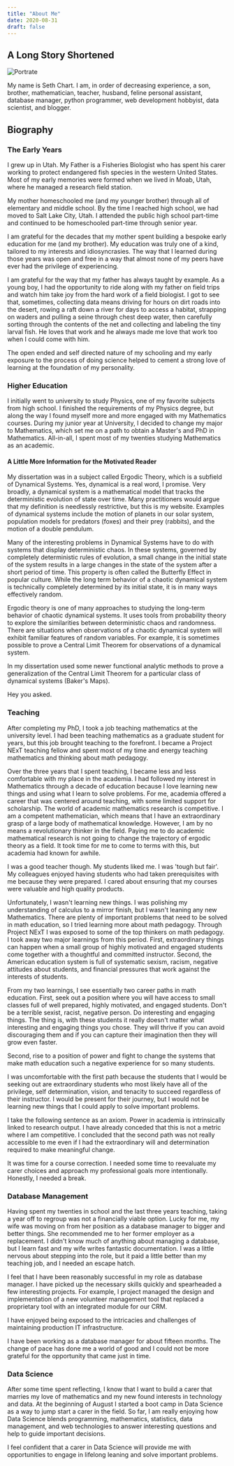 ```yaml
---
title: "About Me"
date: 2020-08-31
draft: false
---
```

## A Long Story Shortened
![Portrate](PortrateLarge.png)

My name is Seth Chart.
I am, in order of decreasing experience, a son, brother, mathematician, teacher, husband, feline personal assistant, database manager, python programmer, web development hobbyist,  data scientist, and blogger.
 

## Biography

### The Early Years

I grew up in Utah.
My Father is a Fisheries Biologist who has spent his carer working to protect endangered fish species in the western United States.
Most of my early memories were formed when we lived in Moab, Utah, where he managed a research field station.

My mother homeschooled me (and my younger brother) through all of elementary and middle school.
By the time I reached high school, we had moved to Salt Lake City, Utah.
I attended the public high school part-time and continued to be homeschooled part-time through senior year.

I am grateful for the decades that my mother spent building a bespoke early education for me (and my brother).
My education was truly one of a kind, tailored to my interests and idiosyncrasies.
The way that I learned during those years was open and free in a way that almost none of my peers have ever had the privilege of experiencing.

I am grateful for the way that my father has always taught by example.
As a young boy, I had the opportunity to ride along with my father on field trips and watch him take joy from the hard work of a field biologist.
I got to see that, sometimes, collecting data means driving for hours on dirt roads into the desert, rowing a raft down a river for days to access a habitat, strapping on waders and pulling a seine through chest deep water, then carefully sorting through the contents of the net and collecting and labeling the tiny larval fish.
He loves that work and he always made me love that work too when I could come with him.

The open ended and self directed nature of my schooling and my early exposure to the process of doing science helped to cement a strong love of learning at the foundation of my personality.

### Higher Education

I initially went to university to study Physics, one of my favorite subjects from high school.
I finished the requirements of my Physics degree, but along the way I found myself more and more engaged with my Mathematics courses.
During my junior year at University, I decided to change my major to Mathematics, which set me on a path to obtain a Master's and PhD in Mathematics.
All-in-all, I spent most of my twenties studying Mathematics as an academic.


#### A Little More Information for the Motivated Reader

My dissertation was in a subject called Ergodic Theory, which is a subfield of Dynamical Systems.
Yes, dynamical is a real word, I promise.
Very broadly, a dynamical system is a mathematical model that tracks the deterministic evolution of state over time.
Many practitioners would argue that my definition is needlessly restrictive, but this is my website.
Examples of dynamical systems include the motion of planets in our solar system, population models for predators (foxes) and their prey (rabbits), and the motion of a double pendulum.

Many of the interesting problems in Dynamical Systems have to do with systems that display deterministic chaos.
In these systems, governed by completely deterministic rules of evolution, a small change in the initial state of the system results in a large changes in the state of the system after a short period of time.
This property is often called the Butterfly Effect in popular culture.
While the long term behavior of a chaotic dynamical system is technically completely determined by its initial state, it is in many ways effectively random.

Ergodic theory is one of many approaches to studying the long-term behavior of chaotic dynamical systems.
It uses tools from probability theory to explore the similarities between deterministic chaos and randomness.
There are situations when observations of a chaotic dynamical system will exhibit familiar features of random variables.
For example, it is sometimes possible to prove a Central Limit Theorem for observations of a dynamical system.

In my dissertation used some newer functional analytic methods to prove a generalization of the Central Limit Theorem for a particular class of dynamical systems (Baker's Maps).

Hey you asked.

### Teaching

After completing my PhD, I took a job teaching mathematics at the university level.
I had been teaching mathematics as a graduate student for years, but this job brought teaching to the forefront.
I became a Project NExT teaching fellow and spent most of my time and energy teaching mathematics and thinking about math pedagogy.

Over the three years that I spent teaching, I became less and less comfortable with my place in the academia.
I had followed my interest in Mathematics through a decade of education because I love learning new things and using what I learn to solve problems.
For me, academia offered a career that was centered around teaching, with some limited support for scholarship.
The world of academic mathematics research is competitive.
I am a competent mathematician, which means that I have an extraordinary grasp of a large body of mathematical knowledge.
However, I am by no means a revolutionary thinker in the field.
Paying me to do academic mathematical research is not going to change the trajectory of ergodic theory as a field.
It took time for me to come to terms with this, but academia had known for awhile.

I was a good teacher though.
My students liked me.
I was 'tough but fair'.
My colleagues enjoyed having students who had taken prerequisites with me because they were prepared.
I cared about ensuring that my courses were valuable and high quality products.

Unfortunately, I wasn't learning new things.
I was polishing my understanding of calculus to a mirror finish, but I wasn't leaning any new Mathematics.
There are plenty of important problems that need to be solved in math education, so I tried learning more about math pedagogy.
Through Project NExT I was exposed to some of the top thinkers on math pedagogy.
I took away two major learnings from this period.
First, extraordinary things can happen when a small group of highly motivated and engaged students come together with a thoughtful and committed instructor.
Second, the American education system is full of systematic sexism, racism, negative attitudes about students, and financial pressures that work against the interests of students.

From my two learnings, I see essentially two career paths in math education.
First, seek out a position where you will have access to small classes full of well prepared, highly motivated, and engaged students.
Don't be a terrible sexist, racist, negative person.
Do interesting and engaging things.
The thing is, with these students it really doesn't matter what interesting and engaging things you chose.
They will thrive if you can avoid discouraging them and if you can capture their imagination then they will grow even faster.

Second, rise to a position of power and fight to change the systems that make math education such a negative experience for so many students.


I was uncomfortable with the first path because the students that I would be seeking out are extraordinary students who most likely have all of the privilege, self determination, vision, and tenacity to succeed regardless of their instructor. I would be present for their journey, but I would not be learning new things that I could apply to solve important problems.

I take the following sentence as an axiom.
Power in academia is intrinsically linked to research output.
I have already conceded that this is not a metric where I am competitive. 
I concluded that the second path was not really accessible to me even if I had the extraordinary will and determination required to make meaningful change. 

It was time for a course correction.
I needed some time to reevaluate my carer choices and approach my professional goals more intentionally.
Honestly, I needed a break.

### Database Management

Having spent my twenties in school and the last three years teaching, taking a year off to regroup was not a financially viable option.
Lucky for me, my wife was moving on from her position as a database manager to bigger and better things.
She recommended me to her former employer as a replacement.
I didn't know much of anything about managing a database, but I learn fast and my wife writes fantastic documentation.
I was a little nervous about stepping into the role, but it paid a little better than my teaching job, and I needed an escape hatch.

I feel that I have been reasonably successful in my role as database manager.
I have picked up the necessary skills quickly and spearheaded a few interesting projects.
For example, I project managed the design and implementation of a new volunteer management tool that replaced a proprietary tool with an integrated module for our CRM.

I have enjoyed being exposed to the intricacies and challenges of maintaining production IT infrastructure.

I have been working as a database manager for about fifteen months.
The change of pace has done me a world of good and I could not be more grateful for the opportunity that came just in time.

### Data Science

After some time spent reflecting, I know that I want to build a carer that marries my love of mathematics and my new found interests in technology and data.
At the beginning of August I started a boot camp in Data Science as a way to jump start a carer in the field.
So far, I am really enjoying how Data Science blends programming, mathematics, statistics, data management, and web technologies to answer interesting questions and help to guide important decisions.
 
I feel confident that a carer in Data Science will provide me with opportunities to engage in lifelong leaning and solve important problems. 
